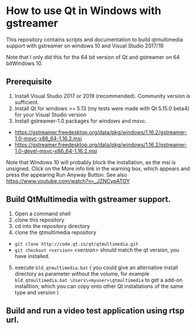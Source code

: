 # How to use Qt in Windows with gstreamer
This repository contains scripts and documentation to build qtmultimedia support with gstreamer on windows 10 and Visual Studio 2017/19

Note that I only did this for the 64 bit version of Qt and gstreamer on 64 bitWindows 10.

## Prerequisite

1. Install Visual Studio 2017 or 2019 (recommended). Community version is sufficient.
2. Install Qt for windows >= 5.13 (my tests were made with Qt 5.15.0 beta4) for your Visual Studio  version
3. Install gstreamer-1.0 packages for windows and msvc.
  *  https://gstreamer.freedesktop.org/data/pkg/windows/1.16.2/gstreamer-1.0-msvc-x86_64-1.16.2.msi
  *  https://gstreamer.freedesktop.org/data/pkg/windows/1.16.2/gstreamer-1.0-devel-msvc-x86_64-1.16.2.msi

Note that Windows 10 will probably block the installation, as the msi is unsigned.
Click on the More info link in the warning box, which appears and press the appearing Run Anyway Button.
See also https://www.youtube.com/watch?v=_JZNCypATOY

## Build QtMultimedia with gstreamer support.

1. Open a command shell
2. clone this repository
3. cd into the repository directory
4. clone the qtmultimedia repository
  * ```` git clone http://code.qt.io/qt/qtmultimedia.git ````
  * ```` git checkout <version> ````  *\<version\>*  should match the qt version, you have installed.
5. execute ````bld_qtmultimedia.bat```` ( you could give an alternative install directory as parameter without the volume, for example ````bld_qtmultimedia.bat \Users\<myuser>\qtmultimedia```` to get a add-on installtion, which you can copy onto other Qt installations of the same type and version ) 

## Build and run a video test application using rtsp url.



